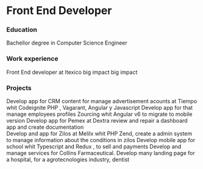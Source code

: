# Front End Developer 

### Education 
Bachellor degree in Computer Science Engineer
### Work experience 
Front End developer  at Itexico
big impact 
big impact 

### Projects 
Develop app for CRM content for manage advertisement acounts  at Tiempo whit Codeignite PHP , Vagarant, Angular y Javascript
Develop app for that manage employees profiles Zourcing whit Angular v6 to migrate to mobile version
Develop app for Pemex at Dextra review and repair a dashboard app and create documentation  
Develop and app for Zilos at Melilx whit PHP Zend, create a admin system to manage information about the conditions in zilos
Develop mobile app for school whit Typescript and Redux , to sell and payments
Develop and manage services for Collins Farmaceutical.
Develop many landing page for a hospital, for a agrotecnologies industry, dentist 
